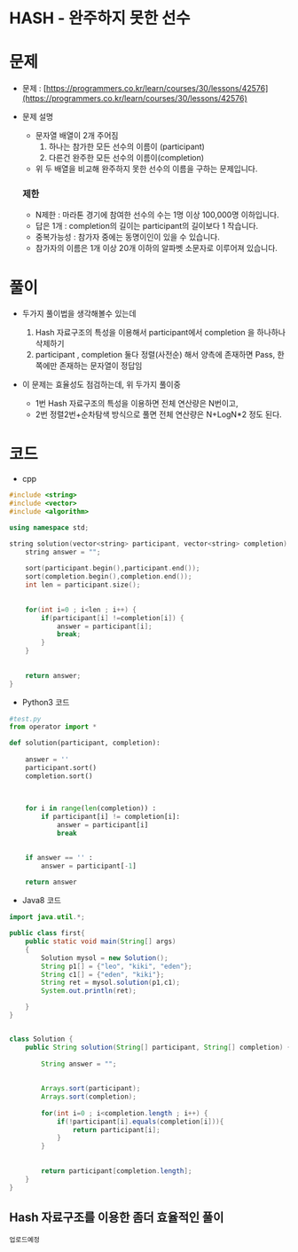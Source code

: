 # HASH - 완주하지 못한 선수


# 문제

- 문제 : [https://programmers.co.kr/learn/courses/30/lessons/42576](https://programmers.co.kr/learn/courses/30/lessons/42576)
- 문제 설명
    - 문자열 배열이 2개 주어짐
        1. 하나는 참가한 모든 선수의 이름이 (participant)
        2. 다른건 완주한 모든 선수의 이름이(completion)
    - 위 두 배열을 비교해 완주하지 못한 선수의 이름을 구하는 문제입니다.
    ### 제한

    - N제한 : 마라톤 경기에 참여한 선수의 수는 1명 이상 100,000명 이하입니다.
    - 답은 1개 : completion의 길이는 participant의 길이보다 1 작습니다.
    - 중복가능성 : 참가자 중에는 동명이인이 있을 수 있습니다.
    - 참가자의 이름은 1개 이상 20개 이하의 알파벳 소문자로 이루어져 있습니다.

# 풀이

- 두가지 풀이법을 생각해볼수 있는데
    1. Hash 자료구조의 특성을 이용해서 participant에서 completion 을 하나하나 삭제하기
    2. participant , completion 둘다 정렬(사전순) 해서 양측에 존재하면  Pass, 한쪽에만 존재하는 문자열이 정답임

- 이 문제는 효율성도 점검하는데, 위 두가지 풀이중 
    - 1번 Hash 자료구조의 특성을 이용하면 전체 연산량은 N번이고,
    - 2번 정렬2번+순차탐색 방식으로 풀면 전체 연산량은 N+LogN*2  정도 된다.

# 코드

- cpp

```cpp
#include <string>
#include <vector>
#include <algorithm>

using namespace std;

string solution(vector<string> participant, vector<string> completion) {
    string answer = "";
    
    sort(participant.begin(),participant.end());
    sort(completion.begin(),completion.end());
    int len = participant.size();
    
    
    for(int i=0 ; i<len ; i++) {
        if(participant[i] !=completion[i]) {
            answer = participant[i];
            break;
        }
    }
    
    
    return answer;
}
```


- Python3 코드

```python
#test.py
from operator import *

def solution(participant, completion):
    
    answer = ''
    participant.sort()
    completion.sort()

    
       
    for i in range(len(completion)) :
        if participant[i] != completion[i]:
            answer = participant[i]
            break
    

    if answer == '' :
        answer = participant[-1]
    
    return answer
```

- Java8 코드
```java
import java.util.*;

public class first{
	public static void main(String[] args) 
	{
		Solution mysol = new Solution();
		String p1[] = {"leo", "kiki", "eden"};
		String c1[] = {"eden", "kiki"};
		String ret = mysol.solution(p1,c1);
		System.out.println(ret);

	}
}


class Solution {
    public String solution(String[] participant, String[] completion) {
        
    	String answer = "";
    	
    	
    	Arrays.sort(participant);
    	Arrays.sort(completion);
    	
    	for(int i=0 ; i<completion.length ; i++) { 
    		if(!participant[i].equals(completion[i])){
    			return participant[i];
    		}
    	}
    	
    	
        return participant[completion.length];
    }
}
```



## Hash 자료구조를 이용한 좀더 효율적인 풀이
```
업로드예정
```
